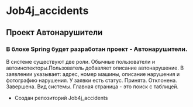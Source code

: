 # Job4j_accidents

## Проект Автонарушители


### В блоке Spring будет разработан проект - Автонарушители. 
В системе существуют две роли. Обычные пользователи и автоинспекторы.Пользователь добавляет описание автонарушение.
В заявлении указывает: адрес, номер машины, описание нарушения и фотографию нарушения.
У заявки есть статус. Принята. Отклонена. Завершена.
Вид системы. Главная страница - это поиск с таблицей.

* Создан репозиторий Job4j_accidents
